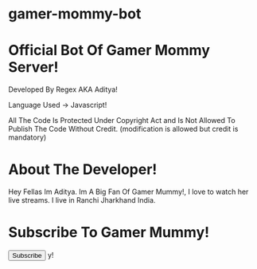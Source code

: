 # gamer-mommy-bot
<!DOCTYPE html>
<html lang="en">
<head>
    <meta charset="UTF-8">
    <meta http-equiv="X-UA-Compatible" content="IE=edge">
    <meta name="viewport" content="width=device-width, initial-scale=1.0">
    <script src="https://kit.fontawesome.com/82eb69e53c.js" crossorigin="anonymous"></script>
<!--     <style>
        body{
            font-family: -apple-system, BlinkMacSystemFont, 'Segoe UI', Roboto, Oxygen, Ubuntu, Cantarell, 'Open Sans', 'Helvetica Neue', sans-serif;
        }
        i{
            padding-right: 10px;
        }
        button{
            background-color: red;
            color: #fff;
            border: 0px;
            height: 30px;
            width: 120px;
            border-radius: 4px;
            font-family: -apple-system, BlinkMacSystemFont, 'Segoe UI', Roboto, Oxygen, Ubuntu, Cantarell, 'Open Sans', 'Helvetica Neue', sans-serif;
        }
        button:hover{
            cursor: pointer;
        }
    </style> -->
</head>
<body>
    <h1>Official Bot Of Gamer Mommy Server!</h1>
    <p><i class="far fa-map"></i>Developed By Regex AKA Aditya!</p>
    <p><i class="fas fa-terminal"></i>Language Used -> Javascript!</p>
    <p><i class="fas fa-balance-scale-right"></i>All The Code Is Protected Under Copyright Act and Is Not Allowed To Publish The Code Without Credit. (modification is allowed but credit is mandatory)</p>
    <h1>About The Developer!</h1>
    <p><i class="fas fa-pen"></i>Hey Fellas Im Aditya. Im A Big Fan Of Gamer Mummy!, I love to watch her live streams. I live in Ranchi Jharkhand India.</p>
    <h1>Subscribe To Gamer Mummy!</h1>
    <button onclick="redirect()"><i class="fab fa-youtube"></i>Subscribe</button>
</body>
<!-- <script>
    function redirect() {
        window.open('https://www.youtube.com/channel/UCDLYqESVrBFdTDE8O_Z4Ysg','_blank')
    }
</script> -->
</html>y!
